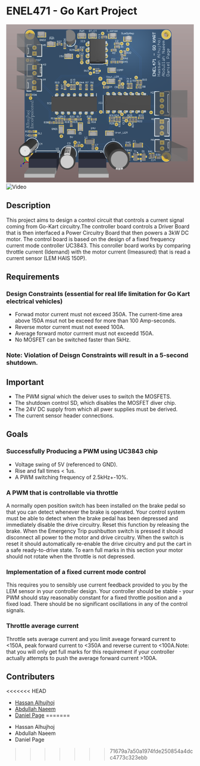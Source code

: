 # ENEL471 - Go Kart Project
<img src="wiki/main.PNG" alt="Main" width="600"/> ![Video](wiki/video.gif)

## Description
This project aims to design a control circuit that controls a current signal coming from Go-Kart circuitry.The controller board controls a Driver Board that is then interfaced a Power Circuitry Board that then powers a 3kW DC motor. The control board is based on the design of a fixed frequency current mode controller UC3843. This conroller board works by comparing throttle current (Idemand) with the motor current (Imeasured) that is read a current sensor (LEM HAIS 150P).

## Requirements
###  Design Constraints (essential for real life limitation for Go Kart electrical vehicles)
- Forwad motor current must not exceed 350A. The current-time area above 150A msut not be exceed for more than 100 Amp-seconds.
- Reverse motor current must not exeed 100A.
- Average forward motor currrent must not exceedd 150A.
- No MOSFET can be switched faster than 5kHz.
### Note: Violation of Deisgn Constraints will result in a 5-second shutdown.

## Important
- The PWM signal which the deiver uses to switch the MOSFETS.
- The shutdown control SD, which disables the MOSFET diver chip.
- The 24V DC supply from which all pwer supplies must be derived.
- The current sensor header connections.

## Goals
### Successfully Producing a PWM using UC3843 chip
* Voltage swing of 5V (referenced to GND).
* Rise and fall times < 1us.
* A PWM switching frequency of 2.5kHz+-10%.

### A PWM that is controllable via throttle
A normally open position switch has been installed on the brake pedal so that you can detect whenever the brake is operated. 
Your control system must be able to detect when the brake pedal has been depressed and immediately disable the drive circuitry. 
Reset this function by releasing the brake. When the Emergency Trip pushbutton switch is pressed it should disconnect all power 
to the motor and drive circuitry. When the switch is reset it should automatically re-enable the drive circuitry and put the 
cart in a safe ready-to-drive state. To earn full marks in this section your motor should not rotate when the throttle is not depressed.

### Implementation of a fixed current mode control
This requires you to sensibly use current feedback provided to you by the LEM sensor in your controller design. Your controller 
should be stable - your PWM should stay reasonably constant for a fixed throttle position and a fixed load. There should be no 
significant oscillations in any of the control signals.

### Throttle average current
Throttle sets average current and you limit aveage forward current to <150A, peak forward current to <350A and reverse current 
to <100A.Note: that you will only get full marks for this requirement if your controller actually attempts to push the average 
forward current >100A.

## Contributers
<<<<<<< HEAD
- [Hassan Alhujhoj](https://eng-git.canterbury.ac.nz/haa61)
- [Abdullah Naeem](https://eng-git.canterbury.ac.nz/ana104)
- [Daniel Page](https://eng-git.canterbury.ac.nz/dwi65)
=======
* Hassan Alhujhoj
* Abdullah Naeem 
* Daniel Page
>>>>>>> 71679a7a50a1974fde250854a4dcc4773c323ebb
